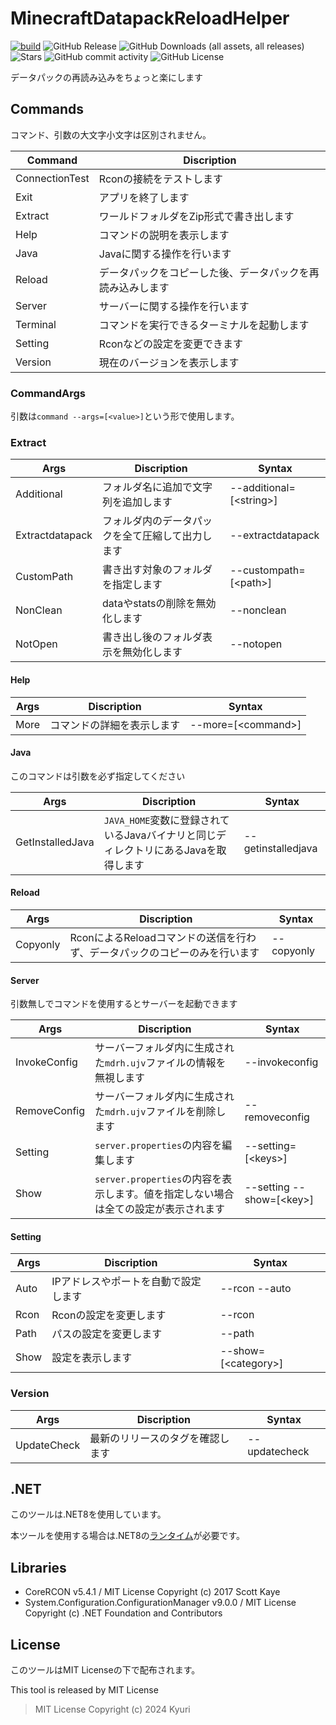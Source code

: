 # MinecraftDatapackReloadHelper
[![build](https://github.com/Kyuri-jp/MinecraftDatapackReloadHelper/actions/workflows/dotnet.yml/badge.svg)](https://github.com/Kyuri-jp/MinecraftDatapackReloadHelper/actions/workflows/dotnet.yml)
![GitHub Release](https://img.shields.io/github/v/release/Kyuri-jp/MinecraftDatapackReloadHelper)
![GitHub Downloads (all assets, all releases)](https://img.shields.io/github/downloads/Kyuri-jp/MinecraftDatapackReloadHelper/total)
![Stars](https://img.shields.io/github/stars/Kyuri-jp/MinecraftDatapackReloadHelper)
![GitHub commit activity](https://img.shields.io/github/commit-activity/m/Kyuri-jp/MinecraftDatapackReloadHelper)
![GitHub License](https://img.shields.io/github/license/Kyuri-jp/MinecraftDatapackReloadHelper)


データパックの再読み込みをちょっと楽にします
## Commands
コマンド、引数の大文字小文字は区別されません。

|Command|Discription|
|-----|----|
|ConnectionTest|Rconの接続をテストします|
|Exit|アプリを終了します|
|Extract|ワールドフォルダをZip形式で書き出します|
|Help|コマンドの説明を表示します|
|Java|Javaに関する操作を行います|
|Reload|データパックをコピーした後、データパックを再読み込みします|
|Server|サーバーに関する操作を行います|
|Terminal|コマンドを実行できるターミナルを起動します|
|Setting|Rconなどの設定を変更できます|
|Version|現在のバージョンを表示します|

### CommandArgs
引数は`command --args=[<value>]`という形で使用します。

### Extract
|Args|Discription|Syntax|
|----|----|----|
|Additional|フォルダ名に追加で文字列を追加します|--additional=[\<string>]|
|Extractdatapack|フォルダ内のデータパックを全て圧縮して出力します|--extractdatapack|
|CustomPath|書き出す対象のフォルダを指定します|--custompath=[\<path>]|
|NonClean|dataやstatsの削除を無効化します|--nonclean|
|NotOpen|書き出し後のフォルダ表示を無効化します|--notopen|

#### Help
|Args|Discription|Syntax|
|----|----|----|
|More|コマンドの詳細を表示します|--more=[\<command>]|

#### Java
このコマンドは引数を必ず指定してください

|Args|Discription|Syntax|
|----|----|----|
|GetInstalledJava|`JAVA_HOME`変数に登録されているJavaバイナリと同じディレクトリにあるJavaを取得します|--getinstalledjava|

#### Reload
|Args|Discription|Syntax|
|----|----|----|
|Copyonly|RconによるReloadコマンドの送信を行わず、データパックのコピーのみを行います|--copyonly|

#### Server
引数無しでコマンドを使用するとサーバーを起動できます

|Args|Discription|Syntax|
|----|----|----|
|InvokeConfig|サーバーフォルダ内に生成された`mdrh.ujv`ファイルの情報を無視します|--invokeconfig|
|RemoveConfig|サーバーフォルダ内に生成された`mdrh.ujv`ファイルを削除します|--removeconfig|
|Setting|`server.properties`の内容を編集します|--setting=[\<keys>]|
|Show|`server.properties`の内容を表示します。値を指定しない場合は全ての設定が表示されます|--setting --show=[\<key>]|

#### Setting
|Args|Discription|Syntax|
|----|----|----|
|Auto|IPアドレスやポートを自動で設定します|--rcon --auto|
|Rcon|Rconの設定を変更します|--rcon|
|Path|パスの設定を変更します|--path|
|Show|設定を表示します|--show=[\<category>]|

### Version
|Args|Discription|Syntax|
|----|----|----|
|UpdateCheck|最新のリリースのタグを確認します|--updatecheck|


## .NET
このツールは.NET8を使用しています。

本ツールを使用する場合は.NET8の[ランタイム](https://dotnet.microsoft.com/ja-jp/download/dotnet/8.0)が必要です。

## Libraries
- CoreRCON v5.4.1 / MIT License Copyright (c) 2017 Scott Kaye
- System.Configuration.ConfigurationManager v9.0.0 / MIT License Copyright (c) .NET Foundation and Contributors

## License
このツールはMIT Licenseの下で配布されます。

This tool is released by MIT License
> MIT License Copyright (c) 2024 Kyuri
